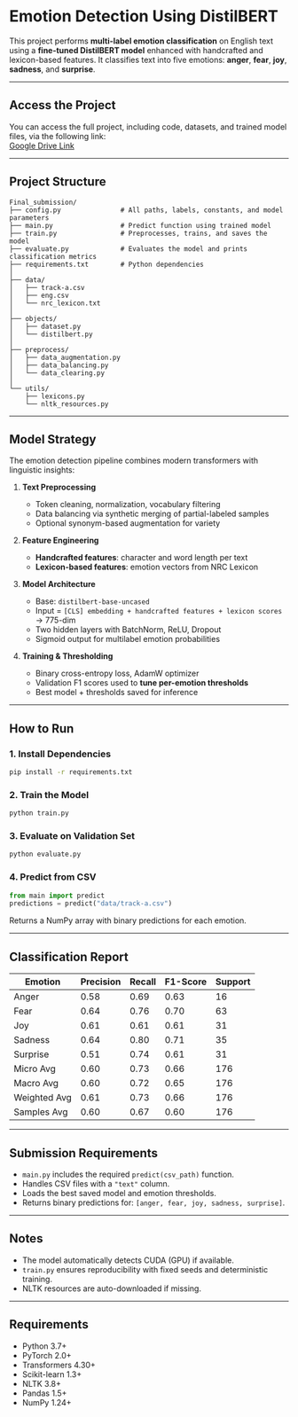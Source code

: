 # Emotion Detection Using DistilBERT

This project performs **multi-label emotion classification** on English text using a **fine-tuned DistilBERT model** enhanced with handcrafted and lexicon-based features. It classifies text into five emotions: **anger**, **fear**, **joy**, **sadness**, and **surprise**.

---

## Access the Project

You can access the full project, including code, datasets, and trained model files, via the following link:  
[Google Drive Link](https://drive.google.com/drive/folders/1kRrhjRCn-eiq4BK_xXL8RBnQQA4_Y8Mg?usp=sharing)

---

## Project Structure

```
Final_submission/
├── config.py               # All paths, labels, constants, and model parameters
├── main.py                 # Predict function using trained model
├── train.py                # Preprocesses, trains, and saves the model
├── evaluate.py             # Evaluates the model and prints classification metrics
├── requirements.txt        # Python dependencies
│
├── data/
│   ├── track-a.csv
│   ├── eng.csv
│   └── nrc_lexicon.txt
│
├── objects/
│   ├── dataset.py
│   └── distilbert.py
│
├── preprocess/
│   ├── data_augmentation.py
│   ├── data_balancing.py
│   └── data_clearing.py
│
└── utils/
    ├── lexicons.py
    └── nltk_resources.py
```

---

## Model Strategy

The emotion detection pipeline combines modern transformers with linguistic insights:

1. **Text Preprocessing**
   - Token cleaning, normalization, vocabulary filtering
   - Data balancing via synthetic merging of partial-labeled samples
   - Optional synonym-based augmentation for variety

2. **Feature Engineering**
   - **Handcrafted features**: character and word length per text
   - **Lexicon-based features**: emotion vectors from NRC Lexicon

3. **Model Architecture**
   - Base: `distilbert-base-uncased`
   - Input = `[CLS] embedding + handcrafted features + lexicon scores` → 775-dim
   - Two hidden layers with BatchNorm, ReLU, Dropout
   - Sigmoid output for multilabel emotion probabilities

4. **Training & Thresholding**
   - Binary cross-entropy loss, AdamW optimizer
   - Validation F1 scores used to **tune per-emotion thresholds**
   - Best model + thresholds saved for inference

---

## How to Run

### 1. Install Dependencies
```bash
pip install -r requirements.txt
```

### 2. Train the Model
```bash
python train.py
```

### 3. Evaluate on Validation Set
```bash
python evaluate.py
```

### 4. Predict from CSV
```python
from main import predict
predictions = predict("data/track-a.csv")
```
Returns a NumPy array with binary predictions for each emotion.

---

## Classification Report

| Emotion   | Precision | Recall | F1-Score | Support |
|-----------|-----------|--------|----------|---------|
| Anger     | 0.58      | 0.69   | 0.63     | 16      |
| Fear      | 0.64      | 0.76   | 0.70     | 63      |
| Joy       | 0.61      | 0.61   | 0.61     | 31      |
| Sadness   | 0.64      | 0.80   | 0.71     | 35      |
| Surprise  | 0.51      | 0.74   | 0.61     | 31      |
| Micro Avg | 0.60 | 0.73   | 0.66     | 176     |
| Macro Avg | 0.60 | 0.72   | 0.65     | 176     |
| Weighted Avg | 0.61 | 0.73 | 0.66     | 176     |
| Samples Avg | 0.60 | 0.67 | 0.60     | 176     |

---

## Submission Requirements

- `main.py` includes the required `predict(csv_path)` function.
- Handles CSV files with a `"text"` column.
- Loads the best saved model and emotion thresholds.
- Returns binary predictions for: `[anger, fear, joy, sadness, surprise]`.

---

## Notes

- The model automatically detects CUDA (GPU) if available.
- `train.py` ensures reproducibility with fixed seeds and deterministic training.
- NLTK resources are auto-downloaded if missing.

---

## Requirements

- Python 3.7+
- PyTorch 2.0+
- Transformers 4.30+
- Scikit-learn 1.3+
- NLTK 3.8+
- Pandas 1.5+
- NumPy 1.24+



